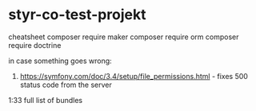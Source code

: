 # styr-co-test-projekt

cheatsheet
composer require maker
composer require orm
composer require doctrine

in case something goes wrong:
1. https://symfony.com/doc/3.4/setup/file_permissions.html - fixes 500 status code from the server


1:33 full list of bundles